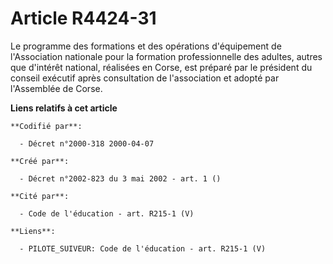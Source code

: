 # Article R4424-31

Le programme des formations et des opérations d'équipement de l'Association nationale pour la formation professionnelle des
adultes, autres que d'intérêt national, réalisées en Corse, est préparé par le président du conseil exécutif après
consultation de l'association et adopté par l'Assemblée de Corse.

**Liens relatifs à cet article**

	**Codifié par**:

	  - Décret n°2000-318 2000-04-07

	**Créé par**:

	  - Décret n°2002-823 du 3 mai 2002 - art. 1 ()

	**Cité par**:

	  - Code de l'éducation - art. R215-1 (V)

	**Liens**:

	  - PILOTE_SUIVEUR: Code de l'éducation - art. R215-1 (V)
